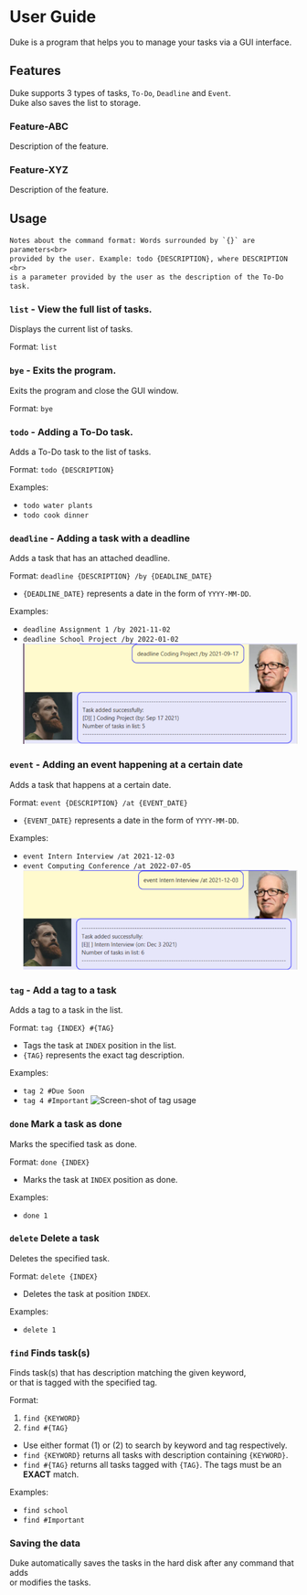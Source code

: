 # User Guide
Duke is a program that helps you to manage your tasks via a GUI interface.

## Features 
Duke supports 3 types of tasks, `To-Do`, `Deadline` and `Event`.
<br>
Duke also saves the list to storage.
### Feature-ABC

Description of the feature.

### Feature-XYZ

Description of the feature.

## Usage
````
Notes about the command format: Words surrounded by `{}` are parameters<br>
provided by the user. Example: todo {DESCRIPTION}, where DESCRIPTION <br>
is a parameter provided by the user as the description of the To-Do task.
````
### `list` - View the full list of tasks.

Displays the current list of tasks.

Format: `list`

### `bye` - Exits the program.

Exits the program and close the GUI window.

Format: `bye`

### `todo` - Adding a To-Do task.

Adds a To-Do task to the list of tasks.

Format: `todo {DESCRIPTION}`

Examples:
- `todo water plants`
- `todo cook dinner`

### `deadline` - Adding a task with a deadline

Adds a task that has an attached deadline.

Format: `deadline {DESCRIPTION} /by {DEADLINE_DATE}`

- `{DEADLINE_DATE}` represents a date in the form of `YYYY-MM-DD`.

Examples:
- `deadline Assignment 1 /by 2021-11-02`
- `deadline School Project /by 2022-01-02`
![Screen-shot of deadline usage](images/deadline.png)

### `event` - Adding an event happening at a certain date

Adds a task that happens at a certain date.

Format: `event {DESCRIPTION} /at {EVENT_DATE}`

- `{EVENT_DATE}` represents a date in the form of `YYYY-MM-DD`.

Examples:
- `event Intern Interview /at 2021-12-03`
- `event Computing Conference /at 2022-07-05`
![Screen-shot of event usage](images/event.png)

### `tag` - Add a tag to a task

Adds a tag to a task in the list.

Format: `tag {INDEX} #{TAG}`
- Tags the task at `INDEX` position in the list.
- `{TAG}` represents the exact tag description.

Examples:
- `tag 2 #Due Soon`
- `tag 4 #Important`
  ![Screen-shot of tag usage](tag/event.png)

### `done` Mark a task as done

Marks the specified task as done.

Format: `done {INDEX}`
- Marks the task at `INDEX` position as done.

Examples: 
- `done 1`

### `delete` Delete a task

Deletes the specified task.

Format: `delete {INDEX}`
- Deletes the task at position `INDEX`.

Examples:
- `delete 1`

### `find` Finds task(s)

Finds task(s) that has description matching the given keyword,<br>
or that is tagged with the specified tag.

Format: 
1. `find {KEYWORD}`
2. `find #{TAG}`
- Use either format (1) or (2) to search by keyword and tag respectively.
- `find {KEYWORD}` returns all tasks with description containing `{KEYWORD}`.
- `find #{TAG}` returns all tasks tagged with `{TAG}`. The tags must be an **EXACT** match.

Examples:
- `find school`
- `find #Important`


### Saving the data
Duke automatically saves the tasks in the hard disk after any command that adds <br>
or modifies the tasks.
